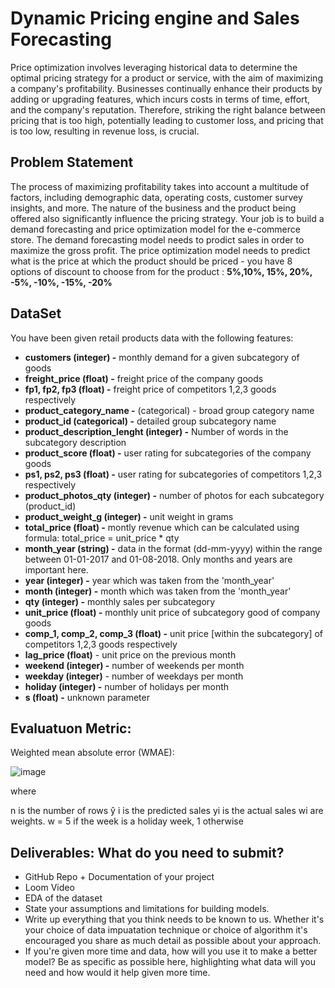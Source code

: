 # Dynamic Pricing engine and Sales Forecasting

Price optimization involves leveraging historical data to determine the optimal pricing strategy for a product or service, with the aim of maximizing a company's profitability. Businesses continually enhance their products by adding or upgrading features, which incurs costs in terms of time, effort, and the company's reputation. Therefore, striking the right balance between pricing that is too high, potentially leading to customer loss, and pricing that is too low, resulting in revenue loss, is crucial.

## Problem Statement
The process of maximizing profitability takes into account a multitude of factors, including demographic data, operating costs, customer survey insights, and more. The nature of the business and the product being offered also significantly influence the pricing strategy. Your job is to build a demand forecasting and price optimization model for the e-commerce store.
 The demand forecasting model needs to prodict sales in order to maximize the gross profit.
The price optimization model needs to predict what is the price at which the product should be priced -  you have 8 options of discount to choose from for the product : **5%,10%, 15%, 20%, -5%, -10%, -15%, -20%**

## DataSet
You have been given retail products data with the following features:

- **customers (integer) -** monthly demand for a given subcategory of goods
- **freight_price (float) -** freight price of the company goods
- **fp1, fp2, fp3 (float) -** freight price of competitors 1,2,3 goods respectively
- **product_category_name -** (categorical) - broad group category name
- **product_id (categorical) -** detailed group subcategory name
- **product_description_lenght (integer) -** Number of words in the subcategory description
- **product_score (float) -** user rating for subcategories of the company goods
- **ps1, ps2, ps3 (float) -** user rating for subcategories of competitors 1,2,3 respectively
- **product_photos_qty (integer) -** number of photos for each subcategory (product_id)
- **product_weight_g (integer) -** unit weight in grams
- **total_price (float) -** montly revenue which can be calculated using formula: total_price = unit_price * qty
- **month_year (string) -** data in the format (dd-mm-yyyy) within the range between 01-01-2017 and 01-08-2018. Only months and years are important here.
- **year (integer) -** year which was taken from the 'month_year'
- **month (integer) -** month which was taken from the 'month_year'
- **qty (integer) -** monthly sales per subcategory
- **unit_price (float) -** monthly unit price of subcategory good of company goods
- **comp_1, comp_2, comp_3 (float) -** unit price [within the subcategory] of competitors 1,2,3 goods respectively
- **lag_price (float)** - unit price on the previous month
- **weekend (integer) -** number of weekends per month
- **weekday (integer)** - number of weekdays per month
- **holiday (integer) -** number of holidays per month
- **s (float) -** unknown parameter

## Evaluatuon Metric: 
Weighted mean absolute error (WMAE):

![image](https://github.com/laishawadhwa/ML-Take-Home-assignment/assets/25785830/2ded5d21-cab1-45b0-ab0a-9b98d53f40fe)

where

n is the number of rows
ŷ i is the predicted sales
yi is the actual sales
wi are weights. w = 5 if the week is a holiday week, 1 otherwise


 ## Deliverables: What do you need to submit?
 - GitHub Repo + Documentation of your project
 - Loom Video
 - EDA of the dataset
 - State your assumptions and limitations for building models.
 - Write up everything that you think needs to be known to us. Whether it's your choice of data impuatation technique or choice of algorithm it's encouraged you share as much detail as possible about your approach.
 - If you're given more time and data, how will you use it to make a better model? Be as specific as possible here, highlighting what data will you need and how would it help given more time.
   
